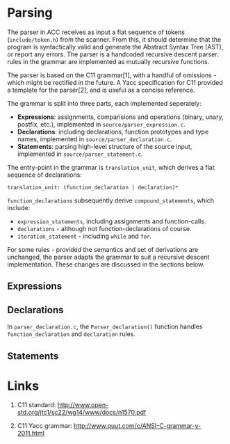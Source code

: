 # Parsing

The parser in ACC receives as input a flat sequence of tokens (`include/token.h`) from the 
scanner. From this, it should determine that the program is syntactically valid and generate
the Abstract Syntax Tree (AST), or report any errors. The parser is a handcoded recursive
descent parser: rules in the grammar are implemented as mutually recursive functions.

The parser is based on the C11 grammar[1], with a handful of omissions - which might be
rectified in the future. A Yacc specification for C11 provided a template
for the parser[2], and is useful as a concise reference.

The grammar is split into three parts, each implemented seperately:
* **Expressions**: assignments, comparisions and operations (binary, unary, postfix, etc.),
  implemented in `source/parser_expression.c`.
* **Declarations**: including declarations, function prototypes and type names,
  implemented in `source/parser_declaration.c`.
* **Statements**: parsing high-level structure of the source input, implemented in
  `source/parser_statement.c`.

The entry-point in the grammar is `translation_unit`, which derives a flat sequence of
declarations:
```
translation_unit: (function_declaration | declaration)*
```

`function_declarations` subsequently derive `compound_statements`, which include:
* `expression_statements`, including assignments and function-calls.
* `declarations` - although not function-declarations of course.
* `iteration_statement` - including `while` and `for`.

For some rules - provided the semantics and set of derivations are unchanged,
the parser adapts the grammar to suit a recursive descent implementation. These
changes are discussed in the sections below.

## Expressions

## Declarations

In `parser_declaration.c`, the `Parser_declaration()` function handles `function_declaration` and `declaration`
rules.

## Statements




# Links
1. C11 standard: http://www.open-std.org/jtc1/sc22/wg14/www/docs/n1570.pdf

2. C11 Yacc grammar: http://www.quut.com/c/ANSI-C-grammar-y-2011.html

